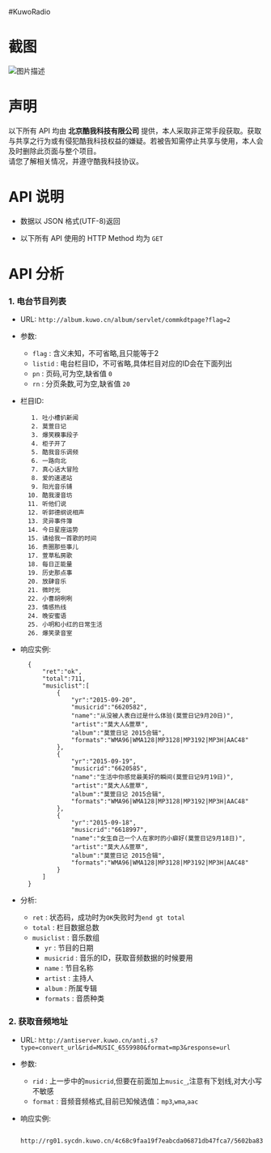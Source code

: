 #KuwoRadio
# 截图
![图片描述](http://img.junbaor.com/2016121228F9AA56FD3AD0C954B8A624144C8F91.png)

# 声明

以下所有 API 均由 __北京酷我科技有限公司__
提供，本人采取非正常手段获取。获取与共享之行为或有侵犯酷我科技权益的嫌疑。若被告知需停止共享与使用，本人会及时删除此页面与整个项目。  
请您了解相关情况，并遵守酷我科技协议。

# API 说明
*  数据以 JSON 格式(UTF-8)返回

* 以下所有 API 使用的 HTTP Method 均为 `GET`

# API 分析

### 1. 电台节目列表
* URL: `http://album.kuwo.cn/album/servlet/commkdtpage?flag=2`  
* 参数:
    * `flag` : 含义未知，不可省略,且只能等于2
    * `listid` : 电台栏目ID，不可省略,具体栏目对应的ID会在下面列出
    * `pn` : 页码,可为空,缺省值 `0`
    * `rn` : 分页条数,可为空,缺省值 `20`
* 栏目ID:

         1. 吐小槽扒新闻
         2. 莫萱日记
         3. 爆笑糗事段子
         4. 柜子开了
         5. 酷我音乐调频
         6. 一路向北
         7. 真心话大冒险
         8. 爱的速递站
         9. 阳光音乐铺
        10. 酷我漫音坊
        11. 听他们说
        12. 听郭德纲说相声
        13. 灵异事件簿
        14. 今日星座运势
        15. 请给我一首歌的时间
        16. 贵圈那些事儿
        17. 萱草私房歌
        18. 每日正能量
        19. 历史那点事
        20. 放肆音乐
        21. 微时光
        22. 小曹胡咧咧
        23. 情感热线
        24. 晚安蜜语
        25. 小明和小红的日常生活
        26. 爆笑录音室

* 响应实例:

        {
		    "ret":"ok",
		    "total":711,
		    "musiclist":[
		        {
		            "yr":"2015-09-20",
		            "musicrid":"6620582",
		            "name":"从没被人表白过是什么体验(莫萱日记9月20日)",
		            "artist":"莫大人&萱草",
		            "album":"莫萱日记 2015合辑",
		            "formats":"WMA96|WMA128|MP3128|MP3192|MP3H|AAC48"
		        },
		        {
		            "yr":"2015-09-19",
		            "musicrid":"6620585",
		            "name":"生活中你感觉最美好的瞬间(莫萱日记9月19日)",
		            "artist":"莫大人&萱草",
		            "album":"莫萱日记 2015合辑",
		            "formats":"WMA96|WMA128|MP3128|MP3192|MP3H|AAC48"
		        },
		        {
		            "yr":"2015-09-18",
		            "musicrid":"6618997",
		            "name":"女生自己一个人在家时的小癖好(莫萱日记9月18日)",
		            "artist":"莫大人&萱草",
		            "album":"莫萱日记 2015合辑",
		            "formats":"WMA96|WMA128|MP3128|MP3192|MP3H|AAC48"
		        }
		    ]
		}

* 分析:
    * `ret` : 状态码，成功时为`OK`失败时为`end gt total`
    * `total` : 栏目数据总数
    * `musiclist` : 音乐数组
        * `yr` : 节目的日期
        * `musicrid` : 音乐的ID，获取音频数据的时候要用
        * `name` : 节目名称
        * `artist` : 主持人
        * `album` :  所属专辑
        * `formats` : 音质种类

### 2. 获取音频地址
* URL: `http://antiserver.kuwo.cn/anti.s?type=convert_url&rid=MUSIC_6559980&format=mp3&response=url`
* 参数:
    * `rid` : 上一步中的`musicrid`,但要在前面加上`music_`,注意有下划线,对大小写不敏感
    * `format` : 音频音频格式,目前已知候选值：`mp3`,`wma`,`aac`
* 响应实例:

         http://rg01.sycdn.kuwo.cn/4c68c9faa19f7eabcda06871db47fca7/5602ba83/resource/m1/40/63/1915016500.wma



